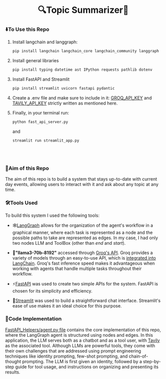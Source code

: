 <h1 align="center">🔍Topic Summarizer📑</h1>

<h3>⬇️To Use this Repo</h3>

1. Install langchain and langgraph:

   ```sh
   pip install langchain langchain_core langchain_community langgraph langchain_groq
   ```
2. Install general libraries
  
   ```sh
   pip install typing datetime ast IPython requests pathlib dotenv
   ```
3. Install FastAPI and Streamlit
   ```sh
   pip install streamlit uvicorn fastapi pydantic
   ```
4. Create a .env file and make sure to include in it: [GROQ_API_KEY](https://console.groq.com/keys) and [TAVILY_API_KEY](https://app.tavily.com/home) strictly written as mentioned here.
5. Finally, in your terminal run:
   ```sh
   python fast_api_server.py
   ```
   and
   ```sh
   streamlit run streamlit_app.py
   ```
<br></br>
<h3>🎯Aim of this Repo</h3>
The aim of this repo is to build a system that stays up-to-date with current day events, allowing users to interact with it and ask about any topic at any time.

<h3>🛠️Tools Used</h3>
To build this system I used the following tools:

- 🕸️[LangGraph](https://www.langchain.com/langgraph) allows for the organization of the agent's workflow in a graphical manner, where each task is represented as a node and the possible paths to take are represented as edges. In my case, I had only two nodes LLM and ToolBox (other than _end_ and _start_).

- 🤖<strong>"llama3-70b-8192"</strong> accessed through [Groq's API](https://console.groq.com/docs/models). Groq provides a variety of models through an easy-to-use API, which is [integrated into LangChain](https://python.langchain.com/v0.2/docs/integrations/chat/groq/). Groq's fast inference speed makes it advantageous when working with agents that handle multiple tasks throughout their workflow.

- ⚡[FastAPI](https://fastapi.tiangolo.com/) was used to create two simple APIs for the system. FastAPI is chosen for its simplicity and efficiency.

- 🚀[Streamlit](https://streamlit.io/) was used to build a straightforward chat interface. Streamlit's ease of use makes it an ideal choice for this purpose.

<h3>📜Code Implementation</h3>

[FastAPI_Helpers/agent.py file](https://github.com/MarcDagher/Topic_Summarizer/blob/main/FastAPI_Helpers/agent.py) contains the core implementation of this repo, where the LangGraph agent is structured using nodes and edges. In this application, the LLM serves both as a chatbot and as a tool user, with [Tavily](https://tavily.com/) as the associated tool. Although LLMs are powerful tools, they come with their own challenges that are addressed using prompt engineering techniques like identity prompting, few-shot prompting, and chain-of-thought prompting. The LLM is first given an identity, followed by a step-by-step guide for tool usage, and instructions on organizing and presenting its results.
